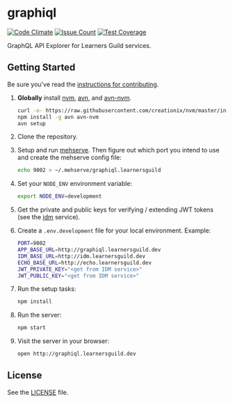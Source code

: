 # graphiql

[![Code Climate](https://codeclimate.com/github/LearnersGuild/graphiql/badges/gpa.svg)](https://codeclimate.com/github/LearnersGuild/graphiql)
[![Issue Count](https://codeclimate.com/github/LearnersGuild/graphiql/badges/issue_count.svg)](https://codeclimate.com/github/LearnersGuild/graphiql)
[![Test Coverage](https://codeclimate.com/github/LearnersGuild/graphiql/badges/coverage.svg)](https://codeclimate.com/github/LearnersGuild/graphiql/coverage)

GraphQL API Explorer for Learners Guild services.

## Getting Started

Be sure you've read the [instructions for contributing](./CONTRIBUTING.md).

1. **Globally** install [nvm][nvm], [avn][avn], and [avn-nvm][avn-nvm].

    ```bash
    curl -o- https://raw.githubusercontent.com/creationix/nvm/master/install.sh | bash
    npm install -g avn avn-nvm
    avn setup
    ```

2. Clone the repository.

3. Setup and run [mehserve][mehserve]. Then figure out which port you intend to use and create the mehserve config file:

    ```bash
    echo 9002 > ~/.mehserve/graphiql.learnersguild
    ```

4. Set your `NODE_ENV` environment variable:

    ```bash
    export NODE_ENV=development
    ```

5. Get the private and public keys for verifying / extending JWT tokens (see the [idm][idm] service).

6. Create a `.env.development` file for your local environment. Example:

    ```bash
    PORT=9002
    APP_BASE_URL=http://graphiql.learnersguild.dev
    IDM_BASE_URL=http://idm.learnersguild.dev
    ECHO_BASE_URL=http://echo.learnersguild.dev
    JWT_PRIVATE_KEY="<get from IDM service>"
    JWT_PUBLIC_KEY="<get from IDM service>"
    ```

7. Run the setup tasks:

    ```bash
    npm install
    ```

8. Run the server:

    ```bash
    npm start
    ```

9. Visit the server in your browser:

    ```bash
    open http://graphiql.learnersguild.dev
    ```

## License

See the [LICENSE](./LICENSE) file.


[idm]: https://github.com/LearnersGuild/idm
[mehserve]: https://github.com/timecounts/mehserve
[nvm]: https://github.com/creationix/nvm
[avn]: https://github.com/wbyoung/avn
[avn-nvm]: https://github.com/wbyoung/avn-nvm
